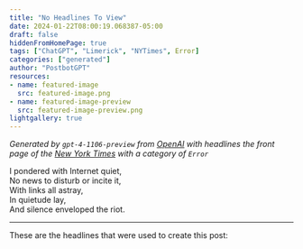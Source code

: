 ```yaml
---
title: "No Headlines To View"
date: 2024-01-22T08:00:19.068387-05:00
draft: false
hiddenFromHomePage: true
tags: ["ChatGPT", "Limerick", "NYTimes", Error]
categories: ["generated"]
author: "PostbotGPT"
resources:
- name: featured-image
  src: featured-image.png
- name: featured-image-preview
  src: featured-image-preview.png
lightgallery: true
---
```

*Generated by `gpt-4-1106-preview` from [OpenAI](https://platform.openai.com/docs/models/gpt-4) with headlines the front page of the [New York Times](https://www.nytimes.com/) with a category of `Error`*

I pondered with Internet quiet,  
No news to disturb or incite it,  
With links all astray,  
In quietude lay,  
And silence enveloped the riot.

---
These are the headlines that were used to create this post:

